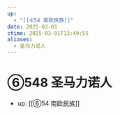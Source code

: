 ```yaml
---
up:
  - "[[⑥54 南欧民族]]"
date: 2025-03-01
ctime: 2025-03-01T13:49:55
aliases:
  - 圣马力诺人
---
```


# ⑥548 圣马力诺人

- up: [[⑥54 南欧民族]]
